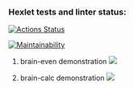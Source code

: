 ### Hexlet tests and linter status:
[![Actions Status](https://github.com/seenerve/frontend-project-44/workflows/hexlet-check/badge.svg)](https://github.com/seenerve/frontend-project-44/actions)

[![Maintainability](https://api.codeclimate.com/v1/badges/20ad046f05ef7169d340/maintainability)](https://codeclimate.com/github/seenerve/frontend-project-44/maintainability)


1. brain-even demonstration
<a href="https://asciinema.org/a/G6xFX7GWODFMGPWbf8kieeIka" target="_blank"><img src="https://asciinema.org/a/G6xFX7GWODFMGPWbf8kieeIka.svg" /></a>

2. brain-calc demonstration 
<a href="https://asciinema.org/a/nPThmZrGu8lblsrl03WaYHEPr" target="_blank"><img src="https://asciinema.org/a/nPThmZrGu8lblsrl03WaYHEPr.svg" /></a>